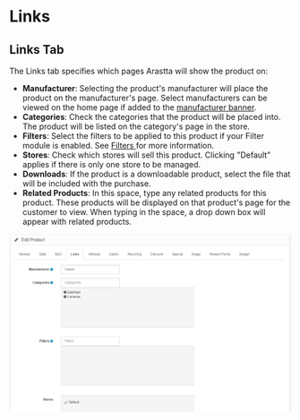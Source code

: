 Links
=====

Links Tab
---------

The Links tab specifies which pages Arastta will show the product on:

- **Manufacturer**: Selecting the product's manufacturer will place the product on the manufacturer's page. Select manufacturers can be viewed on the home page if added to the [manufacturer banner](docs/user-manual/catalog/manufacturers).
- **Categories**: Check the categories that the product will be placed into. The product will be listed on the category's page in the store.
- **Filters**: Select the filters to be applied to this product if your Filter module is enabled. See [Filters ](docs/user-manual/catalog/filters)for more information.
- **Stores**: Check which stores will sell this product. Clicking "Default" applies if there is only one store to be managed.
- **Downloads**: If the product is a downloadable product, select the file that will be included with the purchase.
- **Related Products**: In this space, type any related products for this product. These products will be displayed on that product's page for the customer to view. When typing in the space, a drop down box will appear with related products.

![product links](_images/products-links.png)
